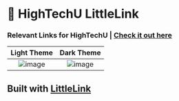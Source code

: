 # 🔗 HighTechU LittleLink

### Relevant Links for HighTechU | [Check it out here](https://hightechu.github.io/links/)

Light Theme             |  Dark Theme
:-------------------------:|:-------------------------:
![image](https://user-images.githubusercontent.com/26526271/96913681-d1889980-1458-11eb-8aaf-3b53d4585299.png)  |  ![image](https://user-images.githubusercontent.com/26526271/96913710-d9483e00-1458-11eb-8ebe-5ef475b8d8a7.png)




## Built with [LittleLink](https://github.com/sethcottle/littlelink)
